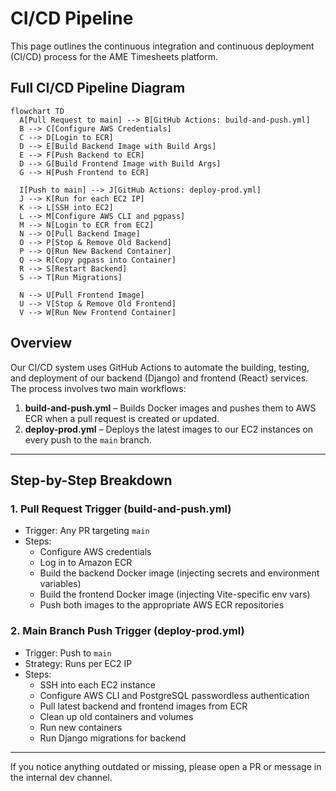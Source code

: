 # CI/CD Pipeline

This page outlines the continuous integration and continuous deployment (CI/CD) process for the AME Timesheets platform.

## Full CI/CD Pipeline Diagram

```mermaid
flowchart TD
  A[Pull Request to main] --> B[GitHub Actions: build-and-push.yml]
  B --> C[Configure AWS Credentials]
  C --> D[Login to ECR]
  D --> E[Build Backend Image with Build Args]
  E --> F[Push Backend to ECR]
  D --> G[Build Frontend Image with Build Args]
  G --> H[Push Frontend to ECR]

  I[Push to main] --> J[GitHub Actions: deploy-prod.yml]
  J --> K[Run for each EC2 IP]
  K --> L[SSH into EC2]
  L --> M[Configure AWS CLI and pgpass]
  M --> N[Login to ECR from EC2]
  N --> O[Pull Backend Image]
  O --> P[Stop & Remove Old Backend]
  P --> Q[Run New Backend Container]
  Q --> R[Copy pgpass into Container]
  R --> S[Restart Backend]
  S --> T[Run Migrations]

  N --> U[Pull Frontend Image]
  U --> V[Stop & Remove Old Frontend]
  V --> W[Run New Frontend Container]
```

## Overview

Our CI/CD system uses GitHub Actions to automate the building, testing, and deployment of our backend (Django) and frontend (React) services. The process involves two main workflows:

1. **build-and-push.yml** – Builds Docker images and pushes them to AWS ECR when a pull request is created or updated.
2. **deploy-prod.yml** – Deploys the latest images to our EC2 instances on every push to the `main` branch.

---

## Step-by-Step Breakdown

### 1. Pull Request Trigger (build-and-push.yml)

- Trigger: Any PR targeting `main`
- Steps:
  - Configure AWS credentials
  - Log in to Amazon ECR
  - Build the backend Docker image (injecting secrets and environment variables)
  - Build the frontend Docker image (injecting Vite-specific env vars)
  - Push both images to the appropriate AWS ECR repositories

### 2. Main Branch Push Trigger (deploy-prod.yml)

- Trigger: Push to `main`
- Strategy: Runs per EC2 IP
- Steps:
  - SSH into each EC2 instance
  - Configure AWS CLI and PostgreSQL passwordless authentication
  - Pull latest backend and frontend images from ECR
  - Clean up old containers and volumes
  - Run new containers
  - Run Django migrations for backend

---

If you notice anything outdated or missing, please open a PR or message in the internal dev channel.